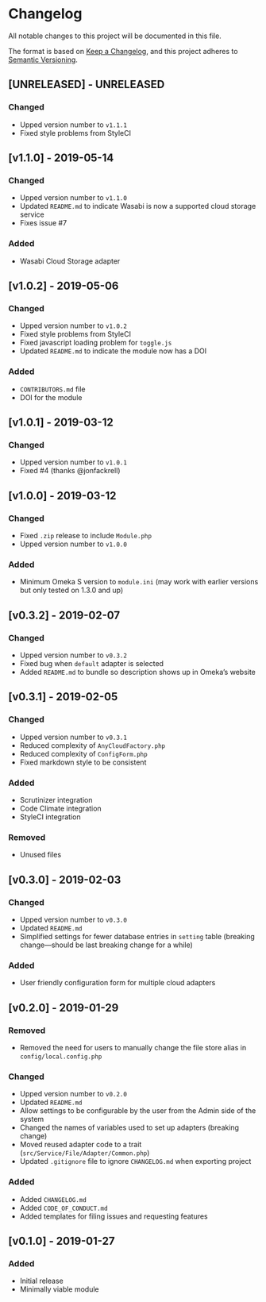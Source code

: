 # Changelog
All notable changes to this project will be documented in this file.

The format is based on [Keep a Changelog](https://keepachangelog.com/en/1.0.0/),
and this project adheres to [Semantic Versioning](https://semver.org/spec/v2.0.0.html).

## \[UNRELEASED\] - UNRELEASED
### Changed
- Upped version number to `v1.1.1`
- Fixed style problems from StyleCI

## \[v1.1.0\] - 2019-05-14
### Changed
- Upped version number to `v1.1.0`
- Updated `README.md` to indicate Wasabi is now a supported cloud storage service
- Fixes issue #7

### Added
- Wasabi Cloud Storage adapter

## \[v1.0.2\] - 2019-05-06
### Changed
- Upped version number to `v1.0.2`
- Fixed style problems from StyleCI
- Fixed javascript loading problem for `toggle.js`
- Updated `README.md` to indicate the module now has a DOI

### Added
- `CONTRIBUTORS.md` file
- DOI for the module

## \[v1.0.1\] - 2019-03-12
### Changed
- Upped version number to `v1.0.1`
- Fixed #4 (thanks @jonfackrell)

## \[v1.0.0\] - 2019-03-12
### Changed
- Fixed `.zip` release to include `Module.php`
- Upped version number to `v1.0.0`

### Added
- Minimum Omeka S version to `module.ini` (may work with earlier versions but only tested on 1.3.0 and up)

## \[v0.3.2\] - 2019-02-07
### Changed
- Upped version number to `v0.3.2`
- Fixed bug when `default` adapter is selected
- Added `README.md` to bundle so description shows up in Omeka’s website

## \[v0.3.1\] - 2019-02-05
### Changed
- Upped version number to `v0.3.1`
- Reduced complexity of `AnyCloudFactory.php`
- Reduced complexity of `ConfigForm.php`
- Fixed markdown style to be consistent

### Added
- Scrutinizer integration
- Code Climate integration
- StyleCI integration

### Removed
- Unused files

## \[v0.3.0\] - 2019-02-03
### Changed
- Upped version number to `v0.3.0`
- Updated `README.md`
- Simplified settings for fewer database entries in `setting` table (breaking change—should be last breaking change for a while)

### Added
- User friendly configuration form for multiple cloud adapters

## \[v0.2.0\] - 2019-01-29
### Removed
- Removed the need for users to manually change the file store alias in `config/local.config.php`

### Changed
- Upped version number to `v0.2.0`
- Updated `README.md`
- Allow settings to be configurable by the user from the Admin side of the system
- Changed the names of variables used to set up adapters (breaking change)
- Moved reused adapter code to a trait (`src/Service/File/Adapter/Common.php`)
- Updated `.gitignore` file to ignore `CHANGELOG.md` when exporting project

### Added
- Added `CHANGELOG.md`
- Added `CODE_OF_CONDUCT.md`
- Added templates for filing issues and requesting features

## \[v0.1.0\] - 2019-01-27
### Added
- Initial release
- Minimally viable module
